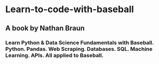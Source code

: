 # Learn-to-code-with-baseball
## A book by Nathan Braun
### Learn Python & Data Science Fundamentals with Baseball. Python. Pandas. Web Scraping. Databases. SQL. Machine Learning. APIs. All applied to Baseball.
